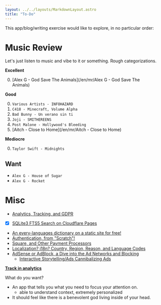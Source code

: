 ```yaml
---
layout: ../../layouts/MarkdownLayout.astro
title: "To-Do"
---
```


This app/blog/writing exercise would like to explore, in no particular order:

# Music Review

Let's just listen to music and vibe to it or something.
Rough categorizations.

**Excellent**

0. [Alex G - God Save The Animals](/en/mr/Alex G - God Save The Animals)

**Good**

0. `Various Artists - INFOHAZARD`
0. `C418 - Minecraft, Volume Alpha`
0. `Bad Bunny - Un verano sin ti`
0. `Joji - SMITHEREENS`
0. `Post Malone - Hollywood's Bleeding`
0. [Aitch - Close to Home](/en/mr/Aitch - Close to Home)

**Mediocre**

0. `Taylor Swift - Midnights`

## Want

- `Alex G - House of Sugar`
- `Alex G - Rocket`

# Misc

- [Analytics, Tracking, and GDPR](/todo?utm_source=ToDo&utm_medium=Website&utm_campaign=RealTime&utm_content=Analytics)
- [x] [SQLite3 FTS5 Search on Cloudflare Pages](/en/posts/enabling-client-side-search)
- [An every-languages dictionary on a static site for free!](/todo?utm_source=ToDo&utm_medium=Website&utm_campaign=RealTime&utm_content=Languages)
- [Authentication, from "Scratch"!](/en/posts/using-oauth-2)
- [Square, and Other Payment Processors](/todo?utm_source=ToDo&utm_medium=Website&utm_campaign=RealTime&utm_content=Payments)
- [Localization? i18n? Country, Region, Reason, and Language Codes](/todo?utm_source=ToDo&utm_medium=Website&utm_campaign=RealTime&utm_content=Localization)
- [AdSense or AdBlock, a Dive into the Ad Networks and Blocking](/todo?utm_source=ToDo&utm_medium=Website&utm_campaign=RealTime&utm_content=Advertisements)
  - [Interactive Storytelling/Ads Cannibalizing Ads](/todo?utm_source=ToDo&utm_medium=Website&utm_campaign=RealTime&utm_content=Storytelling)

**[Track in analytics](/analytics)**

What do you want?

- An app that tells you what you need to focus your attention on.
    - able to understand context, extremely personalized
- It should feel like there is a benevolent god living inside of your head.
